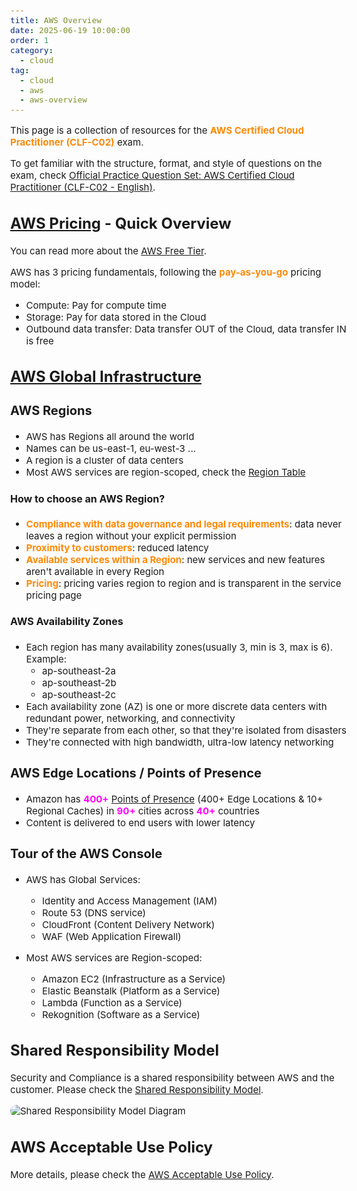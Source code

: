 ```yaml
---
title: AWS Overview
date: 2025-06-19 10:00:00
order: 1
category:
  - cloud
tag:
  - cloud
  - aws
  - aws-overview
---
```


<style>
h1 {
  font-size: 28px;
}

h2 {
  font-size: 24px;
}

h3 {
  font-size: 20px;
}

h4 {
  font-size: 16px;
}

body {
  font-size: 15px;
}

highlight-orange {
  color: #FF8906;
  font-weight: bold;
}

highlight-purple {
  color: #FF00FF;
  font-weight: bold;
}

img {
  border-radius:10px;
}

figcaption {
  margin-bottom: 30px;
}
</style>

This page is a collection of resources for the <highlight-orange>AWS Certified Cloud Practitioner (CLF-C02)</highlight-orange> exam.

To get familiar with the structure, format, and style of questions on the exam, check [Official Practice Question Set: AWS Certified Cloud Practitioner (CLF-C02 - English)](https://skillbuilder.aws/learn/E4W52ZKK6P/exam-prep-official-question-set-aws-certified-cloud-practitioner-clf-c02-english/RJSZKD3MG3).

## [AWS Pricing](https://aws.amazon.com/pricing/) - Quick Overview

You can read more about the [AWS Free Tier](https://aws.amazon.com/free/).

AWS has 3 pricing fundamentals, following the <highlight-orange>pay-as-you-go</highlight-orange> pricing model:
- Compute: Pay for compute time
- Storage: Pay for data stored in the Cloud
- Outbound data transfer: Data transfer OUT of the Cloud, data transfer IN is free

## [AWS Global Infrastructure](https://aws.amazon.com/about-aws/global-infrastructure/)

### AWS Regions

- AWS has Regions all around the world
- Names can be us-east-1, eu-west-3 ...
- A region is a cluster of data centers
- Most AWS services are region-scoped, check the [Region Table](https://aws.amazon.com/about-aws/global-infrastructure/regional-product-services)

#### How to choose an AWS Region?

- <highlight-orange>Compliance with data governance and legal requirements</highlight-orange>: data never leaves a region without your explicit permission
- <highlight-orange>Proximity to customers</highlight-orange>: reduced latency
- <highlight-orange>Available services within a Region</highlight-orange>: new services and new features aren't available in every Region
- <highlight-orange>Pricing</highlight-orange>: pricing varies region to region and is transparent in the service pricing page

#### AWS Availability Zones

- Each region has many availability zones(usually 3, min is 3, max is 6). Example:
    - ap-southeast-2a
    - ap-southeast-2b
    - ap-southeast-2c
- Each availability zone (AZ) is one or more discrete data centers with redundant power, networking, and connectivity
- They're separate from each other, so that they're isolated from disasters
- They're connected with high bandwidth, ultra-low latency networking

### AWS Edge Locations / Points of Presence

- Amazon has <highlight-purple>400+</highlight-purple> [Points of Presence](https://aws.amazon.com/cloudfront/features/) (400+ Edge Locations & 10+ Regional Caches) in <highlight-purple>90+</highlight-purple> cities across <highlight-purple>40+</highlight-purple> countries
- Content is delivered to end users with lower latency

### Tour of the AWS Console

- AWS has Global Services:
    - Identity and Access Management (IAM)
    - Route 53 (DNS service)
    - CloudFront (Content Delivery Network)
    - WAF (Web Application Firewall)

- Most AWS services are Region-scoped:
    - Amazon EC2 (Infrastructure as a Service)
    - Elastic Beanstalk (Platform as a Service)
    - Lambda (Function as a Service)
    - Rekognition (Software as a Service)

## Shared Responsibility Model

Security and Compliance is a shared responsibility between AWS and the customer. Please check the [Shared Responsibility Model](https://aws.amazon.com/compliance/shared-responsibility-model/).

![Shared Responsibility Model Diagram](https://d1.awsstatic.com/onedam/marketing-channels/website/aws/en_US/product-categories/security-identity-compliance/compliance/approved/images/7a404923-5572-409c-b30e-6d44706bcd89.01bb8af3d4f9cae73c5543f1884a0bb6b5a1d187.jpeg)

## AWS Acceptable Use Policy

More details, please check the [AWS Acceptable Use Policy](https://aws.amazon.com/aup/).
